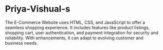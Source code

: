 # Priya-Vishual-s
The E-Commerce Website uses HTML, CSS, and JavaScript to offer a seamless shopping experience. It includes features like product listings, shopping cart, user authentication, and payment integration for security and reliability. With enhancements, it can adapt to evolving customer and business needs.
